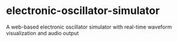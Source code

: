 # electronic-oscillator-simulator
A web-based electronic oscillator simulator with real-time waveform visualization and audio output
